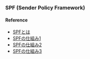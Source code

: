 ### SPF (Sender Policy Framework)

#### Reference
- [SPFとは](https://sendgrid.kke.co.jp/blog/?p=2149)
- [SPFの仕組み1](https://ent.iij.ad.jp/articles/172/)
- [SPFの仕組み2](https://milestone-of-se.nesuke.com/l7protocol/smtp/dkim-spf-senderid/)
- [SPFの仕組み3](https://sendgrid.kke.co.jp/blog/?p=3509)

